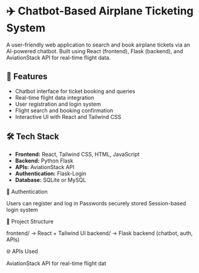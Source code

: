 # ✈️ Chatbot-Based Airplane Ticketing System

A user-friendly web application to search and book airplane tickets via an AI-powered chatbot. Built using React (frontend), Flask (backend), and AviationStack API for real-time flight data.

## 🚀 Features

- Chatbot interface for ticket booking and queries
- Real-time flight data integration
- User registration and login system
- Flight search and booking confirmation
- Interactive UI with React and Tailwind CSS

## 🛠️ Tech Stack

- **Frontend:** React, Tailwind CSS, HTML, JavaScript
- **Backend:** Python Flask
- **APIs:** AviationStack API
- **Authentication:** Flask-Login
- **Database:** SQLite or MySQL



🔐 Authentication

Users can register and log in
Passwords securely stored
Session-based login system


📂 Project Structure

frontend/     → React + Tailwind UI
backend/      → Flask backend (chatbot, auth, APIs)

🌐 APIs Used

AviationStack API for real-time flight dat
